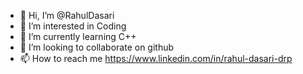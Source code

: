- 👋 Hi, I’m @RahulDasari
- 👀 I’m interested in Coding
- 🌱 I’m currently learning C++
- 💞️ I’m looking to collaborate on github
- 📫 How to reach me https://www.linkedin.com/in/rahul-dasari-drp

<!---
RahulDasari1/RahulDasari1 is a ✨ special ✨ repository because its `README.md` (this file) appears on your GitHub profile.
You can click the Preview link to take a look at your changes .
--->
